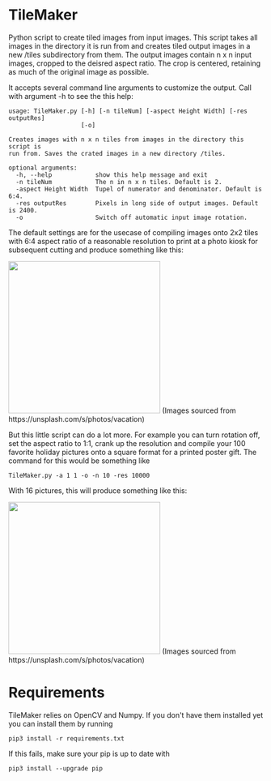 # TileMaker
Python script to create tiled images from input images. This script takes all images in the directory it is run from and creates tiled output images in a new /tiles subdirectory from them.
The output images contain n x n input images, cropped to the deisred aspect ratio. The crop is centered, retaining as much of the original image as possible.

It accepts several command line arguments to customize the output. Call with argument -h to see the this help:

```console
usage: TileMaker.py [-h] [-n tileNum] [-aspect Height Width] [-res outputRes]
                    [-o]

Creates images with n x n tiles from images in the directory this script is
run from. Saves the crated images in a new directory /tiles.

optional arguments:
  -h, --help            show this help message and exit
  -n tileNum            The n in n x n tiles. Default is 2.
  -aspect Height Width  Tupel of numerator and denominator. Default is 6:4.
  -res outputRes        Pixels in long side of output images. Default is 2400.
  -o                    Switch off automatic input image rotation.
```
The default settings are for the usecase of compiling images onto 2x2 tiles with 6:4 aspect ratio of a reasonable resolution to print at a photo kiosk for subsequent cutting and produce something like this:

<img src="https://user-images.githubusercontent.com/8363989/103384010-18e47380-4af5-11eb-98db-43cd2c597e91.jpg" width="300">
(Images sourced from https://unsplash.com/s/photos/vacation)

But this little script can do a lot more. For example you can turn rotation off, set the aspect ratio to 1:1, crank up the resolution and compile your 100 favorite holiday pictures onto a square format for a printed poster gift. The command for this would be something like

```console
TileMaker.py -a 1 1 -o -n 10 -res 10000
```
With 16 pictures, this will produce something like this:

<img src="https://user-images.githubusercontent.com/8363989/103385355-48e24580-4afa-11eb-9451-50c890e07d3f.jpg" width="300">
(Images sourced from https://unsplash.com/s/photos/vacation)

# Requirements
TileMaker relies on OpenCV and Numpy. If you don't have them installed yet you can install them by running
```console
pip3 install -r requirements.txt
```
If this fails, make sure your pip is up to date with
```console
pip3 install --upgrade pip
```
